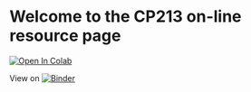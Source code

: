 # Welcome to the CP213 on-line resource page



[![Open In Colab](https://colab.research.google.com/assets/colab-badge.svg)](https://colab.research.google.com/github/mjksill/CP213-online/blob/master/index.ipynb)

View on [![Binder](https://mybinder.org/badge.svg)](https://mybinder.org/v2/gh/mjksill/CP213-online.git/master?filepath=index.ipynb)



